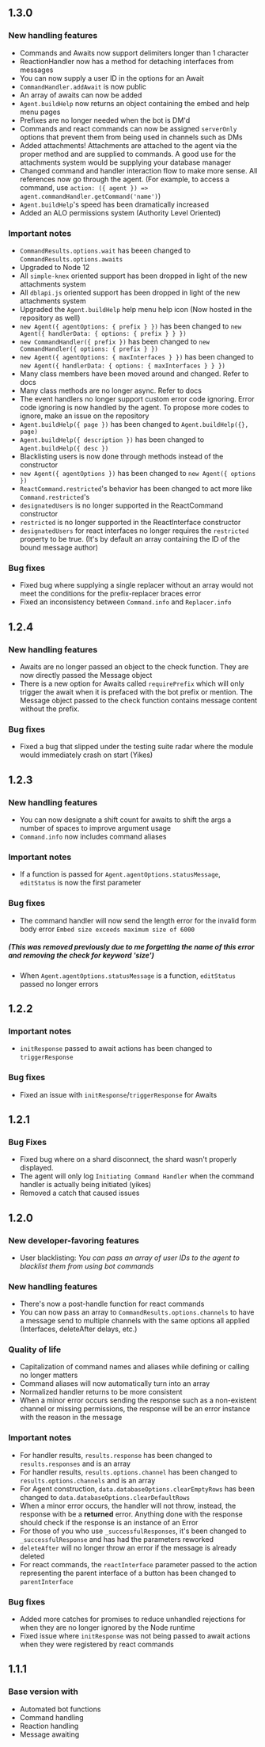 1.3.0
-
### **New handling features**
- Commands and Awaits now support delimiters longer than 1 character
- ReactionHandler now has a method for detaching interfaces from messages
- You can now supply a user ID in the options for an Await
- `CommandHandler.addAwait` is now public
- An array of awaits can now be added
- `Agent.buildHelp` now returns an object containing the embed and help menu pages
- Prefixes are no longer needed when the bot is DM'd
- Commands and react commands can now be assigned `serverOnly` options that prevent them from being used in channels such as DMs
- Added attachments! Attachments are attached to the agent via the proper method and are supplied to commands. A good use for the attachments system would be supplying your database manager
- Changed command and handler interaction flow to make more sense. All references now go through the agent. (For example, to access a command, use `action: ({ agent }) => agent.commandHandler.getCommand('name')`)
- `Agent.buildHelp`'s speed has been dramatically increased
- Added an ALO permissions system (Authority Level Oriented)

### **Important notes**
- `CommandResults.options.wait` has beeen changed to `CommandResults.options.awaits`
- Upgraded to Node 12
- All `simple-knex` oriented support has been dropped in light of the new attachments system
- All `dblapi.js` oriented support has been dropped in light of the new attachments system
- Upgraded the `Agent.buildHelp` help menu help icon (Now hosted in the repository as well)
- `new Agent({ agentOptions: { prefix } })` has been changed to `new Agent({ handlerData: { options: { prefix } } })`
- `new CommandHandler({ prefix })` has been changed to `new CommandHandler({ options: { prefix } })`
- `new Agent({ agentOptions: { maxInterfaces } })` has been changed to `new Agent({ handlerData: { options: { maxInterfaces } } })`
- Many class members have been moved around and changed. Refer to docs
- Many class methods are no longer async. Refer to docs
- The event handlers no longer support custom error code ignoring. Error code ignoring is now handled by the agent. To propose more codes to ignore, make an issue on the repository
- `Agent.buildHelp({ page })` has been changed to `Agent.buildHelp({}, page)`
- `Agent.buildHelp({ description })` has been changed to `Agent.buildHelp({ desc })`
- Blacklisting users is now done through methods instead of the constructor
- `new Agent({ agentOptions })` has been changed to `new Agent({ options })`
- `ReactCommand.restricted`'s behavior has been changed to act more like `Command.restricted`'s
- `designatedUsers` is no longer supported in the ReactCommand constructor
- `restricted` is no longer supported in the ReactInterface constructor
- `designatedUsers` for react interfaces no longer requires the `restricted` property to be true. (It's by default an array containing the ID of the bound message author)

### **Bug fixes**
- Fixed bug where supplying a single replacer without an array would not meet the conditions for the prefix-replacer braces error
- Fixed an inconsistency between `Command.info` and `Replacer.info`

1.2.4
-
### **New handling features**
- Awaits are no longer passed an object to the check function. They are now directly passed the Message object
- There is a new option for Awaits called `requirePrefix` which will only trigger the await when it is prefaced with the bot prefix or mention. The Message object passed to the check function contains message content without the prefix.

### **Bug fixes**
- Fixed a bug that slipped under the testing suite radar where the module would immediately crash on start (Yikes)

1.2.3
-
### **New handling features**
- You can now designate a shift count for awaits to shift the args a number of spaces to improve argument usage
- `Command.info` now includes command aliases

### **Important notes**
- If a function is passed for `Agent.agentOptions.statusMessage`, `editStatus` is now the first parameter

### **Bug fixes**
- The command handler will now send the length error for the invalid form body error `Embed size exceeds maximum size of 6000`
##### (This was removed previously due to me forgetting the name of this error and removing the check for keyword 'size')
- When `Agent.agentOptions.statusMessage` is a function, `editStatus` passed no longer errors

1.2.2
-
### **Important notes**

- `initResponse` passed to await actions has been changed to `triggerResponse`

### **Bug fixes**

- Fixed an issue with `initResponse`/`triggerResponse` for Awaits

1.2.1
-
### **Bug Fixes**

- Fixed bug where on a shard disconnect, the shard wasn't properly displayed.
- The agent will only log `Initiating Command Handler` when the command handler is actually being initiated (yikes)
- Removed a catch that caused issues

1.2.0
-
### **New developer-favoring features**

- User blacklisting: *You can pass an array of user IDs to the agent to blacklist them from using bot commands*

### **New handling features**

- There's now a post-handle function for react commands
- You can now pass an array to `CommandResults.options.channels` to have a message send to multiple channels with the same options all applied (Interfaces, deleteAfter delays, etc.)

### **Quality of life**

- Capitalization of command names and aliases while defining or calling no longer matters
- Command aliases will now automatically turn into an array
- Normalized handler returns to be more consistent
- When a minor error occurs sending the response such as a non-existent channel or missing permissions, the response will be an error instance with the reason in the message

### **Important notes**

- For handler results, `results.response` has been changed to `results.responses` and is an array
- For handler results, `results.options.channel` has been changed to `results.options.channels` and is an array
- For Agent construction, `data.databaseOptions.clearEmptyRows` has been changed to `data.databaseOptions.clearDefaultRows`
- When a minor error occurs, the handler will not throw, instead, the response with be a **returned** error. Anything done with the response should check if the response is an instance of an Error
- For those of you who use `_successfulResponses`, it's been changed to `_successfulResponse` and has had the parameters reworked
- `deleteAfter` will no longer throw an error if the message is already deleted
- For react commands, the `reactInterface` parameter passed to the action representing the parent interface of a button has been changed to `parentInterface`

### **Bug fixes**

- Added more catches for promises to reduce unhandled rejections for when they are no longer ignored by the Node runtime
- Fixed issue where `initResponse` was not being passed to await actions when they were registered by react commands

1.1.1
-
### **Base version with**

- Automated bot functions
- Command handling
- Reaction handling
- Message awaiting